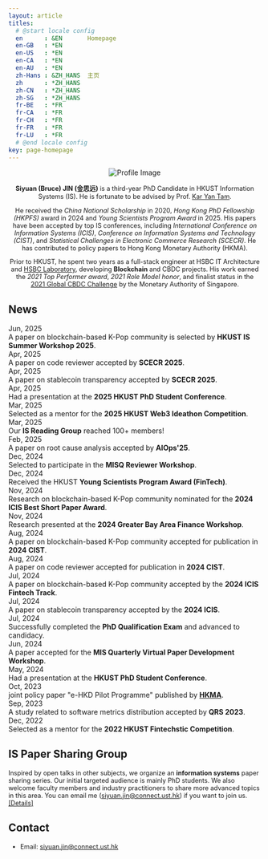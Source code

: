 ```yaml
---
layout: article
titles:
  # @start locale config
  en      : &EN       Homepage
  en-GB   : *EN
  en-US   : *EN
  en-CA   : *EN
  en-AU   : *EN
  zh-Hans : &ZH_HANS  主页
  zh      : *ZH_HANS
  zh-CN   : *ZH_HANS
  zh-SG   : *ZH_HANS
  fr-BE   : *FR
  fr-CA   : *FR
  fr-CH   : *FR
  fr-FR   : *FR
  fr-LU   : *FR
  # @end locale config
key: page-homepage
---
```


<head>
<style>
  /* Base styles */
  .container {
    width: 100%;
    text-align: center;
  }

  body {
    font-family: 'Lora', serif;
    line-height: 1.6;
    background-color: #f8f8f8;
    margin: 0;
    padding: 10px;
  }

  .profile-image {
    width: 100%;
    max-width: 300px;
    margin: 10px 0;
  }

  .profile-image img {
    width: 100%; /* Adjust width as needed */
    max-width: 300px; /* Constrain size */
    border-radius: 15px; /* Rounded corners */
    box-shadow: 0 4px 6px rgba(0, 0, 0, 0.1), 0 1px 3px rgba(0, 0, 0, 0.06); /* Subtle shadow */
    border: 2px solid #f0f0f0; /* Light border */
    padding: 2px; /* Space between image and border */
    background-color: white; /* Background color to enhance border */
  }
  
  

  .profile-text {
    margin: 10px;
    text-align: left;
  }

      ul {
      list-style-type: none; /* Remove the default bullets */
      padding-left: 0;
    }
    
  .paper-item {
      margin-bottom: 30px;
      padding-left: 15px;
      border-left: 4px solid #333; /* Subtle border instead of bullet */
    }

    .paper-title {
      font-size: 24px;
      font-family: 'Playfair Display', serif;
      font-weight: 700;
      margin-bottom: 12px;
      color: #333;
      line-height: 1.4;
    }

    .paper-authors {
      font-size: 18px;
      font-weight: 400;
      color: #555;
      margin-bottom: 10px;
    }

    .conference-info {
      color: grey;
      font-weight: 600;
      font-size: 15px;
      margin-top: 8px;
    }

  @media screen and (min-width: 600px) {
    .container {
      display: flex;
      align-items: flex-start;
      justify-content: space-between;
    }

    .profile-text {
      flex: 2 1 70%; /* Ensure text takes up more space */
      text-align: left;
      margin: 10px;
    }

    .profile-image {
      flex: 1 1 auto; /* Allow the image to take up space based on its content */
      max-width: 300px;
      margin-left: 10px;
      order: 2;
    }


    .profile-image {
      margin-left: 10px;
      max-width: 300px;
      order: 2;
    }

    .profile-text {
      margin-top: -20px;
      order: 1;
      flex: 70%;
    }

    .card {
      display: flex;
      background-color: #fff;
      box-shadow: 0 4px 8px rgba(0, 0, 0, 0.1);
      padding: 10px;
      margin: 10px;
      border-radius: 8px;
      transition: transform 0.2s ease, box-shadow 0.2s ease;
      position: relative;
      width: 100%;
      max-width: 1000px;
    }

    .card:hover {
      transform: translateY(-5px);
      box-shadow: 0 6px 12px rgba(0, 0, 0, 0.2);
    }

    .card-content {
      max-width: 70%;
    }

    .card h3 {
      font-size: 1.5em;
      margin-bottom: 0px;
      margin-top: -5px;
    }

    .card small {
      font-size: 0.9em;
      margin-top: -5px;
      margin-bottom: -5px;
      color: #555;
    }

    .card ul {
      list-style-type: none;
      padding: 0;
    }

    .card ul li {
      margin-bottom: 0px;
      padding-left: 30px;
    }

    /* Subtle Timeline Dots */
    .timeline {
      position: relative;
      margin-left: 20px;
    }

    .timeline::before {
      content: '';
      position: static;
      left: 10px;
      top: 10px;
      bottom: 0;
      width: 2px;
      background-color: #d3d3d3;
    }

    .timeline-item {
      display: flex;
      align-items: center;
      margin-bottom: 20px;
      padding-left: 40px;
      position: relative;
    }

    /* Logo Styling */
    .university-logo {
      height: 180px;
      justify-self: end;
      align-self: flex-start;
    }

    .timeline-item::before {
      content: '';
      position: absolute;
      left: 7px;
      top: 8px;
      width: 8px;
      height: 8px;
      background-color: #1A5DCB;
      border-radius: 50%;
    }

    header.header {
      box-shadow: 0 4px 8px rgba(0, 0, 0, 0.1);
    }

    /* News Section Styling */
    .news-section {
      font-family: Courier New;
      margin: 20px;
      line-height: 1.25;
    }

    .news-section h2 {
      font-size: 16px;
      font-weight: bold;
      margin-bottom: 20px;
    }

    .news-item {
      display: flex;
      align-items: flex-start;
      margin-bottom: 15px;
    }

    .news-date {
      font-size: 14px;
      font-weight: bold;
      color: #555;
      width: 100px; /* Fixed width for aligned dates */
      flex-shrink: 0;
      text-align: right; /* Right-align the dates */
      padding-right: 15px; /* Add some space between date and content */
      white-space: nowrap;
    }

    .news-content {
      font-size: 14px;
      flex-grow: 1;
      color: #333;
    }

    .news-content strong {
      color:rgb(0, 0, 0); /* Highlight important text */
    }

    .news-content a {
      text-decoration: none;
      color:rgb(0, 0, 0);
    }

    .news-content a:hover {
      text-decoration: underline;
    }
  }

  /* Mobile-specific adjustments */
  @media (max-width: 600px) {
    .card {
      max-width: 100%; /* Remove the 600px limit */
      padding: 16px; /* Add more padding for space */
      margin: 10px 0; /* Adjust margin to center the card */
    }

    h3 {
      font-size: 1.2em;
    }

    p,
    ul li {
      font-size: 0.9em;
    }

    .timeline-item::before {
      content: '';
      position: absolute;
      left: 7px;
      top: 8px;
      width: 8px;
      height: 8px;
      background-color: #1A5DCB;
      border-radius: 50%;
    }
  }
</style>
</head>

<div class="container">
  <div class="profile-image">
    <img src="./images/profile3.png" alt="Profile Image" loading="lazy" />
    <div style="text-align: center;">
   <!-- <em></em> -->
</div>
  </div>
    <div class="profile-text">
    <!-- <em>此心光明，亦复何言 - 王阳明 </em> -->
  <p>
    <strong>Siyuan (Bruce) JIN (金思远)</strong> is a third-year PhD Candidate in HKUST Information Systems (IS). He is fortunate to be advised by Prof. <a href="https://isom.hkust.edu.hk/faculty-and-staff/directory/kytam">Kar Yan Tam</a>. 
  </p>
  <p>
    He received the <em>China National Scholarship</em> in 2020, <em>Hong Kong PhD Fellowship (HKPFS)</em> award in 2024 and <em>Young Scientists Program Award</em> in 2025. His papers have been accepted by top IS conferences, including <em>International Conference on Information Systems (ICIS)</em>, <em>Conference on Information Systems and Technology (CIST)</em>, and <em>Statistical Challenges in Electronic Commerce Research (SCECR)</em>. He has contributed to policy papers to Hong Kong Monetary Authority (HKMA).
  </p>
  <p>
    Prior to HKUST, he spent two years as a full-stack engineer at HSBC IT Architecture and <a href="https://www.ventures.hsbc.com/en/about-us">HSBC Laboratory</a>, developing <strong>Blockchain</strong> and CBDC projects. His work earned the <em>2021 Top Performer award</em>, <em>2021 Role Model honor</em>, and finalist status in the <a href="https://www.mas.gov.sg/news/media-releases/2021/mas-announces-15-finalists-for-the-global-cbdc-challenge">2021 Global CBDC Challenge</a> by the Monetary Authority of Singapore.
  </p>
  </div>
</div>
<!-- 
## Upcoming Talks
<ul>  
  <li class="paper-item">
    <div class="paper-title">
      Agentic IT in Information Systems Development: Insights from a Large-Scale Quasi-Experiment on Code Quality
    </div>
    <div class="paper-authors">
      <strong>Siyuan Jin</strong>, 
      <a href="https://isom.hkust.edu.hk/faculty-and-staff/directory/kytam">Kar Yan Tam</a>,
      Yong Xia.
    </div>
    <p class="conference-info">June 23, 2025, 14:45 - 15:45, SCECR 2025, Paphos, Cyprus</p>
    <p class="conference-info">Session: Short Papers B (Chair: Ioannis Kanellopoulos)</p>
  </li>

  <li class="paper-item">
    <div class="paper-title">
      Crisis, Transparency, and User Engagement
    </div>
    <div class="paper-authors">
      <strong>Siyuan Jin</strong>, 
      Yuying Cai, Luying Qiu,
      <a href="https://isom.hkust.edu.hk/faculty-and-staff/directory/kytam">Kar Yan Tam</a>,
    </div>
    <p class="conference-info">June 24, 2025, 09:00 - 10:15, SCECR 2025, Paphos, Cyprus</p>
    <p class="conference-info">Session: TRACK 2 - The User Engagement in Digital Platforms (Chair: Michail Batikas)</p>
  </li>
</ul> -->

## News

<div class="news-section">
  <div class="news-item">
    <div class="news-date">Jun, 2025</div>
    <div class="news-content">
      A paper on blockchain-based K-Pop community is selected by
      <strong>HKUST IS Summer Workshop 2025</strong>.
    </div>
  </div>
  <div class="news-item">
    <div class="news-date">Apr, 2025</div>
    <div class="news-content">
      A paper on code reviewer accepted by <strong>SCECR 2025</strong>.
    </div>
  </div>
  <div class="news-item">
    <div class="news-date">Apr, 2025</div>
    <div class="news-content">
      A paper on stablecoin transparency accepted by <strong>SCECR 2025</strong>.
    </div>
  </div>
  <div class="news-item">
    <div class="news-date">Apr, 2025</div>
    <div class="news-content">
      Had a presentation at the <strong>2025 HKUST PhD Student Conference</strong>.
    </div>
  </div>
  <div class="news-item">
    <div class="news-date">Mar, 2025</div>
    <div class="news-content">
      Selected as a mentor for the <strong>2025 HKUST Web3 Ideathon Competition</strong>.
    </div>
  </div>
  <div class="news-item">
    <div class="news-date">Mar, 2025</div>
    <div class="news-content">
      Our <strong>IS Reading Group</strong> reached 100+ members!
    </div>
  </div>
  <div class="news-item">
    <div class="news-date">Feb, 2025</div>
    <div class="news-content">
      A paper on root cause analysis accepted by <strong>AIOps'25</strong>.
    </div>
  </div>
  <div class="news-item">
    <div class="news-date">Dec, 2024</div>
    <div class="news-content">
      Selected to participate in the <strong>MISQ Reviewer Workshop</strong>.
    </div>
  </div>
  <div class="news-item">
    <div class="news-date">Dec, 2024</div>
    <div class="news-content">
      Received the HKUST <strong>Young Scientists Program Award (FinTech)</strong>.
    </div>
  </div>
  <div class="news-item">
    <div class="news-date">Nov, 2024</div>
    <div class="news-content">
      Research on blockchain-based K-Pop community nominated for the <strong>2024 ICIS Best Short Paper Award</strong>.
    </div>
  </div>
  <div class="news-item">
    <div class="news-date">Nov, 2024</div>
    <div class="news-content">
      Research presented at the <strong>2024 Greater Bay Area Finance Workshop</strong>.
    </div>
  </div>
  <div class="news-item">
    <div class="news-date">Aug, 2024</div>
    <div class="news-content">
      A paper on blockchain-based K-Pop community accepted for publication in <strong>2024 CIST</strong>.
    </div>
  </div>
  <div class="news-item">
    <div class="news-date">Aug, 2024</div>
    <div class="news-content">
      A paper on code reviewer accepted for publication in <strong>2024 CIST</strong>.
    </div>
  </div>
  <div class="news-item">
    <div class="news-date">Jul, 2024</div>
    <div class="news-content">
      A paper on blockchain-based K-Pop community accepted by the <strong>2024 ICIS Fintech Track</strong>.
    </div>
  </div>
  <div class="news-item">
    <div class="news-date">Jul, 2024</div>
    <div class="news-content">
      A paper on stablecoin transparency accepted by the <strong>2024 ICIS</strong>.
    </div>
  </div>
  <div class="news-item">
    <div class="news-date">Jul, 2024</div>
    <div class="news-content">
      Successfully completed the <strong>PhD Qualification Exam</strong> and advanced to candidacy.
    </div>
  </div>
  <div class="news-item">
    <div class="news-date">Jun, 2024</div>
    <div class="news-content">
      A paper accepted for the <strong>MIS Quarterly Virtual Paper Development Workshop</strong>.
    </div>
  </div>
  <div class="news-item">
    <div class="news-date">May, 2024</div>
    <div class="news-content">
      Had a presentation at the <strong>HKUST PhD Student Conference</strong>.
    </div>
  </div>
  <div class="news-item">
    <div class="news-date">Oct, 2023</div>
    <div class="news-content">
      joint policy paper "e-HKD Pilot Programme" published by <a href="https://www.hkma.gov.hk/media/eng/doc/key-information/press-release/2023/20231030e3a1.pdf"><strong>HKMA</strong></a>.
    </div>
  </div>
  <div class="news-item">
    <div class="news-date">Sep, 2023</div>
    <div class="news-content">
      A study related to software metrics distribution accepted by <strong>QRS 2023</strong>.
    </div>
  </div>
  <div class="news-item">
    <div class="news-date">Dec, 2022</div>
    <div class="news-content">
      Selected as a mentor for the <strong>2022 HKUST Fintechstic Competition</strong>.
    </div>
  </div>
</div>

## IS Paper Sharing Group
Inspired by open talks in other subjects, we organize an **information systems** paper sharing series. Our initial targeted audience is mainly PhD students. We also welcome faculty members and industry practitioners to share more advanced topics in this area. You can email me (siyuan.jin@connect.ust.hk) if you want to join us. [[Details]](https://siyuan-bruce.github.io/reading_group/home.html)

<!-- ## **Research Interests**
- **IT Infrastructure (Blockchain)**: Token-based Platforms, Central Bank Digital Currency, Token Economy
- **Software Management**: Software Development
- **Quantum IT Governance**: Quantuam IT management, Quantum Finance, Classical Quantum-Inspired Algorithm -->

<!-- ## **Education**
- **Hong Kong University of Science and Technology** (Aug 2022 - now)
  - MPhil-PhD Student in Information Systems.
  - Supervisor: Prof. [Kar Yan Tam](https://isom.hkust.edu.hk/faculty-and-staff/directory/kytam). -->
  <!-- - Advisors: [Allen H. Huang](https://www.allenhuang.org/), [Dongwon Lee](https://isom.hkust.edu.hk/faculty-and-staff/directory/dongwon), [Kohei Kawaguchi](https://www.kohei-kawaguchi.com/), [Keongtae Kim](https://www.bschool.cuhk.edu.hk/staff/kim-keongtae/), [Marc Dordal i Carreras](https://marcdordal.github.io/), [Qiming Shao](https://sites.google.com/view/sqml/home), [Bei Zeng](https://facultyprofiles.hkust.edu.hk/profiles.php?profile=bei-zeng-zengb). -->
  <!-- - Obtained Hong Kong PhD Fellowship Scheme (2024-2028). -->

<!-- - **South China University of Technology** (Sep 2017 – Jun 2021)
  - B.Fin. in Financial Technology, Outstanding Graduates. 
  - Rank: 1 / 33.
  - Obtained 2021 University-level excellent graduation thesis
  - Obtained 2020 China National Scholarship (Top 0.1%)
  - Obtained 2019 First prize of South China University of Technology (Top 1%)
  - Obtained 2018 First prize of South China University of Technology (Top 1%) -->
<!-- 
## Education

<div class="card">
  <div class="card-content">
    <h3>PhD Candidate in Information Systems, Hong Kong University of Science and Technology</h3>
    <small>Aug 2022 - Present, Clear Water Bay, Hong Kong</small>
    <ul class="timeline">
      <li class="timeline-item">
        Supervisor:&nbsp;<strong>Prof. <a href="https://isom.hkust.edu.hk/faculty-and-staff/directory/kytam">Kar Yan Tam</a></strong>
      </li>
      <li class="timeline-item">
        Hong Kong PhD Fellowship Scheme (2024-2028)
      </li>
    </ul>
  </div>
</div>

<div class="card">
  <div class="card-content">
    <h3>Bachelor of FinTech, South China University of Technology</h3>
    <small>Sep 2017 – Jun 2021, Guangzhou, China</small>
        <ul class="timeline">
      <li class="timeline-item">
        China National Scholarship (Top 0.1%)
      </li>
    </ul>
  </div>
</div>

## Industry Experience
<div class="card">
  <div class="card-content">
    <h3>Research Consultant, HSBC Hong Kong</h3>
    <small>Sep 2022 - now, Olympian City, Hong Kong</small>
    <ul class="timeline">
      <li class="timeline-item">
      HSBC Email: bruce.s.jin@hsbc.com.hk
      </li>
    </ul>
  </div>
</div>

<div class="card">
  <div class="card-content">
    <h3>Full Stack Engineer, HSBC Laboratory</h3>
    <small>May 2021 - Aug 2022, Guangzhou, China</small>
    <ul class="timeline">
      <li class="timeline-item">
        Advisor: Yong Xia
      </li>
      <li class="timeline-item">
        Achievements: 2021 Top Performer, 2021 Role Model, 2021 Global CBDC Challenge Finalist.
      </li>
    </ul>
  </div>
</div>

<div class="card">
  <div class="card-content">
    <h3>Trainee, HSBC IT Architecture</h3>
    <small>Sep 2020 - May 2021, Guangzhou, China</small>
  </div>
</div> -->

## **Contact**
- Email: siyuan.jin@connect.ust.hk

<script type="text/javascript" id="clustrmaps" src="//clustrmaps.com/map_v2.js?d=r7AzHOCvRlal1xYrtPrhKbcA0nnj4jrEj9bMJxTlmEE&cl=ffffff&w=300"></script>


<meta name="viewport" content="width=device-width, initial-scale=1">